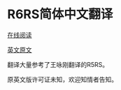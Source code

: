 # R6RS简体中文翻译

[在线阅读](http://r6rs.mrliu.org)

[英文原文](http://www.r6rs.org/final/r6rs.pdf)

翻译大量参考了王咏刚翻译的R5RS。

原英文版许可证未知，欢迎知情者告知。
